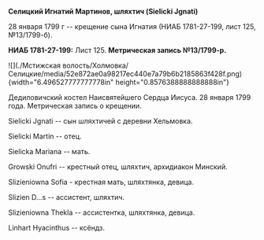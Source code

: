 **Селицкий Игнатий Мартинов, шляхтич (Sielicki Jgnati)**

28 января 1799 г -- крещение сына Игнатия (НИАБ 1781-27-199, лист 125,
№13/1799-б).

**НИАБ 1781-27-199:** Лист 125. **Метрическая запись №13/1799-р.**

![](./Мстижская волость/Холмовка/Селицкие/media/52e872ae0a98217ec440e7a79b6b2185863f428f.png){width="6.496527777777778in"
height="0.8576388888888888in"}

Дедиловичский костел Наисвятейшего Сердца Иисуса. 28 января 1799 года.
Метрическая запись о крещении.

Sielicki Jgnati -- сын шляхтичей с деревни Хельмовка.

Sielicki Martin -- отец.

Sielicka Mariana -- мать.

Growski Onufri -- крестный отец, шляхтич, архидиакон Минский.

Slizieniowna Sofia - крестная мать, шляхтянка, девица.

Slizien D\...s -- ассистент, шляхтич.

Slizieniowna Thekla -- ассистентка, шляхтянка, девица.

Linhart Hyacinthus -- ксёндз.
